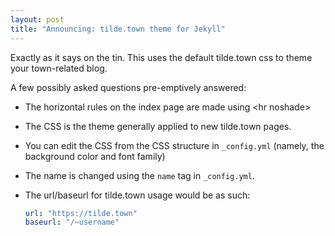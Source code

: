 ```yaml
---
layout: post
title: "Announcing: tilde.town theme for Jekyll"
---
```


Exactly as it says on the tin. This uses the default tilde.town css to theme your town-related blog.

A few possibly asked questions pre-emptively answered:  
* The horizontal rules on the index page are made using &lt;hr noshade&gt;
* The CSS is the theme generally applied to new tilde.town pages.
* You can edit the CSS from the CSS structure in `_config.yml` (namely, the background color and font family)
* The name is changed using the `name` tag in `_config.yml`.
* The url/baseurl for tilde.town usage would be as such:

    ```yaml
    url: "https://tilde.town"
    baseurl: "/~username"
    ```
